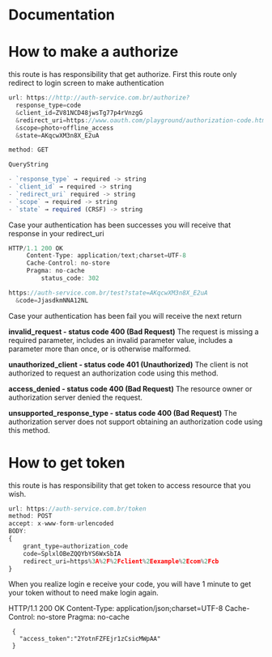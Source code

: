# Documentation

# **How to make a authorize**

this route is has responsibility that get authorize. First this route only redirect to login screen to make authentication

```jsx
url: https://http://auth-service.com.br/authorize?
  response_type=code
  &client_id=ZV81NCD48jwsTg77p4rVnzgG
  &redirect_uri=https://www.oauth.com/playground/authorization-code.html
  &scope=photo+offline_access
  &state=AKqcwXM3n8X_E2uA

method: GET

QueryString

- `response_type` → required -> string
- `client_id` → required -> string
- `redirect_uri` required -> string
- `scope` → required -> string
- `state` → required (CRSF) -> string
```

Case your authentication has been successes you will receive that response in your redirect_uri

```jsx
HTTP/1.1 200 OK
     Content-Type: application/text;charset=UTF-8
     Cache-Control: no-store
     Pragma: no-cache
		 status_code: 302

https://auth-service.com.br/test?state=AKqcwXM3n8X_E2uA
  &code=JjasdkmNNA12NL
```

Case your authentication has been fail you will receive the next return

**invalid_request - status code 400 (Bad Request)**
The request is missing a required parameter, includes an invalid parameter value, includes a parameter more than once, or is otherwise malformed.

**unauthorized_client - status code 401 (Unauthorized)**
The client is not authorized to request an authorization code using this method.

**access_denied - status code 400 (Bad Request)**
The resource owner or authorization server denied the request.

**unsupported_response_type - status code 400 (Bad Request)**
The authorization server does not support obtaining an authorization code using this method.

# How to get token

this route is has responsibility that get token to access resource that you wish.

```jsx
url: https://auth-service.com.br/token
method: POST
accept: x-www-form-urlencoded
BODY: 
{
    grant_type=authorization_code
    code=SplxlOBeZQQYbYS6WxSbIA
    redirect_uri=https%3A%2F%2Fclient%2Eexample%2Ecom%2Fcb
}

```

When you realize login e receive your code, you will have 1 minute to get your token without to need make login again.

HTTP/1.1 200 OK
Content-Type: application/json;charset=UTF-8
Cache-Control: no-store
Pragma: no-cache

     {
       "access_token":"2YotnFZFEjr1zCsicMWpAA"
     }